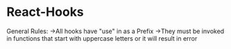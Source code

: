# React-Hooks

General Rules:
  ->All hooks have "use" in as a Prefix
  ->They must be invoked in functions that start with uppercase letters or it will result in error
